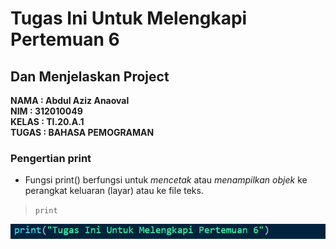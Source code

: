 # Tugas Ini Untuk Melengkapi Pertemuan 6 <br>
## Dan Menjelaskan Project <br>

**NAMA : Abdul Aziz Anaoval** <br>
**NIM : 312010049** <br>
**KELAS : TI.20.A.1** <br>
**TUGAS : BAHASA PEMOGRAMAN** <br>

### Pengertian print
* Fungsi print() berfungsi untuk *mencetak* atau *menampilkan objek* ke perangkat keluaran (layar) atau ke file teks. <br>
> `print` <br>

![print](praktikum/print.png)





















